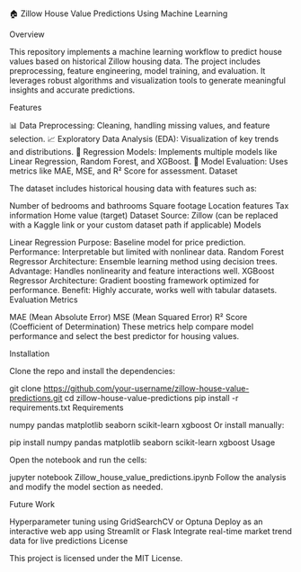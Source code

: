 🏠 Zillow House Value Predictions Using Machine Learning

Overview

This repository implements a machine learning workflow to predict house values based on historical Zillow housing data. The project includes preprocessing, feature engineering, model training, and evaluation. It leverages robust algorithms and visualization tools to generate meaningful insights and accurate predictions.

Features

📊 Data Preprocessing: Cleaning, handling missing values, and feature selection.
📈 Exploratory Data Analysis (EDA): Visualization of key trends and distributions.
🤖 Regression Models: Implements multiple models like Linear Regression, Random Forest, and XGBoost.
🧪 Model Evaluation: Uses metrics like MAE, MSE, and R² Score for assessment.
Dataset

The dataset includes historical housing data with features such as:

Number of bedrooms and bathrooms
Square footage
Location features
Tax information
Home value (target)
Dataset Source: Zillow (can be replaced with a Kaggle link or your custom dataset path if applicable)
Models

Linear Regression
Purpose: Baseline model for price prediction.
Performance: Interpretable but limited with nonlinear data.
Random Forest Regressor
Architecture: Ensemble learning method using decision trees.
Advantage: Handles nonlinearity and feature interactions well.
XGBoost Regressor
Architecture: Gradient boosting framework optimized for performance.
Benefit: Highly accurate, works well with tabular datasets.
Evaluation Metrics

MAE (Mean Absolute Error)
MSE (Mean Squared Error)
R² Score (Coefficient of Determination)
These metrics help compare model performance and select the best predictor for housing values.

Installation

Clone the repo and install the dependencies:

git clone https://github.com/your-username/zillow-house-value-predictions.git
cd zillow-house-value-predictions
pip install -r requirements.txt
Requirements

numpy
pandas
matplotlib
seaborn
scikit-learn
xgboost
Or install manually:

pip install numpy pandas matplotlib seaborn scikit-learn xgboost
Usage

Open the notebook and run the cells:

jupyter notebook Zillow_house_value_predictions.ipynb
Follow the analysis and modify the model section as needed.

Future Work

Hyperparameter tuning using GridSearchCV or Optuna
Deploy as an interactive web app using Streamlit or Flask
Integrate real-time market trend data for live predictions
License

This project is licensed under the MIT License.

